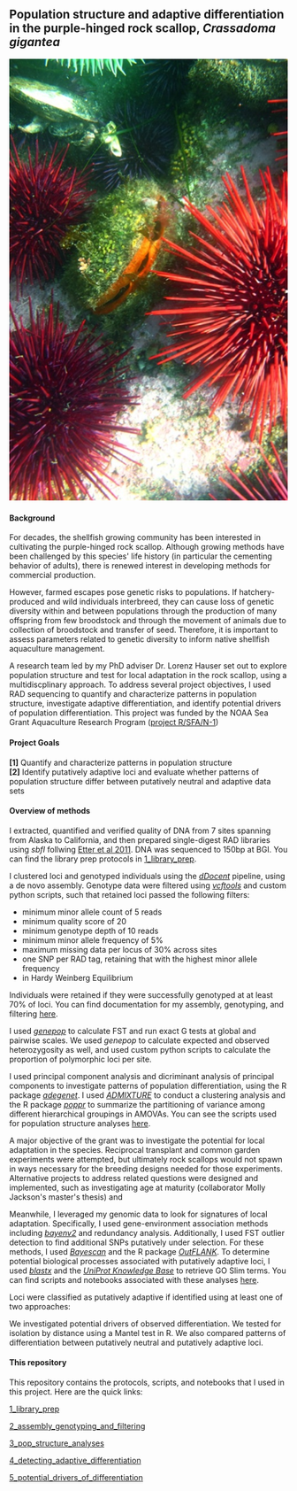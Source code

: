## Population structure and adaptive differentiation in the purple-hinged rock scallop, *Crassadoma gigantea*

![image](https://github.com/nclowell/RAD_Scallops/blob/master/imgs/scallop.jpg)

#### Background

For decades, the shellfish growing community has been interested in cultivating the purple-hinged rock scallop. Although growing methods have been challenged by this species' life history (in particular the cementing behavior of adults), there is renewed interest in developing methods for commercial production.

However, farmed escapes pose genetic risks to populations. If hatchery-produced and wild individuals interbreed, they can cause loss of genetic diversity within and between populations through the production of many offspring from few broodstock and through the movement of animals due to collection of broodstock and transfer of seed. Therefore, it is important to assess parameters related to genetic diversity to inform native shellfish aquaculture management.

A research team led by my PhD adviser Dr. Lorenz Hauser set out to explore population structure and test for local adaptation in the rock scallop, using a multidiscplinary approach. To address several project objectives, I used RAD sequencing to quantify and characterize patterns in population structure, investigate adaptive differentiation, and identify potential drivers of population differentiation. This project was funded by the NOAA Sea Grant Aquaculture Research Program ([project R/SFA/N-1](https://wsg.washington.edu/research/a-new-native-species-for-shellfish-aquaculture-and-precautionary-guidelines-to-protect-wild-populations-local-adaptation-population-differentiation-and-broodstock-development-in-rock-scallops/))

#### Project Goals

**[1]** Quantify and characterize patterns in population structure
<br>**[2]** Identify putatively adaptive loci and evaluate whether patterns of population structure differ between putatively neutral and adaptive data sets

#### Overview of methods

I extracted, quantified and verified quality of DNA from 7 sites spanning from Alaska to California, and then prepared single-digest RAD libraries using *sbfI* follwing [Etter et al 2011](https://link.springer.com/protocol/10.1007/978-1-61779-228-1_9). DNA was sequenced to 150bp at BGI. You can find the library prep protocols in [1_library_prep](https://github.com/nclowell/SeaCukes/tree/master/1_library_prep).

I clustered loci and genotyped individuals using the [*dDocent*](https://www.ddocent.com/) pipeline, using a de novo assembly. Genotype data were filtered using [*vcftools*](http://vcftools.sourceforge.net/) and custom python scripts, such that retained loci passed the following filters:

- minimum minor allele count of 5 reads
- minimum quality score of 20
- minimum genotype depth of 10 reads
- minimum minor allele frequency of 5%
- maximum missing data per locus of 30% across sites
- one SNP per RAD tag, retaining that with the highest minor allele frequency
- in Hardy Weinberg Equilibrium

Individuals were retained if they were successfully genotyped at at least 70% of loci. You can find documentation for my assembly, genotyping, and filtering [here]().

I used [*genepop*](https://cran.r-project.org/web/packages/genepop/index.html) to calculate FST and run exact G tests at global and pairwise scales. We used *genepop* to calculate expected and observed heterozygosity as well, and used custom python scripts to calculate the proportion of polymorphic loci per site.

I used principal component analysis and dicriminant analysis of principal components to investigate patterns of population differentiation, using the R package [*adegenet*](https://cran.r-project.org/web/packages/adegenet/index.html). I used [*ADMIXTURE*](https://gaworkshop.readthedocs.io/en/latest/contents/07_admixture/admixture.html) to conduct a clustering analysis and the R package [*poppr*](https://cran.r-project.org/web/packages/poppr/index.html) to summarize the partitioning of variance among different hierarchical groupings in AMOVAs. You can see the scripts used for population structure analyses [here]().

A major objective of the grant was to investigate the potential for local adaptation in the species. Reciprocal transplant and common garden experiments were attempted, but ultimately rock scallops would not spawn in ways necessary for the breeding designs needed for those experiments. Alternative projects to address related questions were designed and implemented, such as investigating age at maturity (collaborator Molly Jackson's master's thesis) and 

Meanwhile, I leveraged my genomic data to look for signatures of local adaptation. Specifically, I used gene-environment association methods including [*bayenv2*](https://gcbias.org/bayenv/) and redundancy analysis. Additionally, I used FST outlier detection to find additional SNPs putatively under selection. For these methods, I used [*Bayescan*](http://cmpg.unibe.ch/software/BayeScan/) and the R package [*OutFLANK*](http://rstudio-pubs-static.s3.amazonaws.com/305384_9aee1c1046394fb9bd8e449453d72847.html). To determine potential biological processes associated with putatively adaptive loci, I used [*blastx*](https://blast.ncbi.nlm.nih.gov/Blast.cgi?LINK_LOC=blasthome&PAGE_TYPE=BlastSearch&PROGRAM=blastx) and the [*UniProt Knowledge Base*](https://www.uniprot.org/help/uniprotkb) to retrieve GO Slim terms. You can find scripts and notebooks associated with these analyses [here]().

 Loci were classified as putatively adaptive if identified using at least one of two approaches:

We investigated potential drivers of observed differentiation. We tested for isolation by distance using a Mantel test in R. We also compared patterns of differentiation between putatively neutral and putatively adaptive loci. 

#### This repository

This repository contains the protocols, scripts, and notebooks that I used in this project. Here are the quick links:

[1_library_prep]()

[2_assembly_genotyping_and_filtering]()

[3_pop_structure_analyses]()

[4_detecting_adaptive_differentiation]()

[5_potential_drivers_of_differentiation]()

